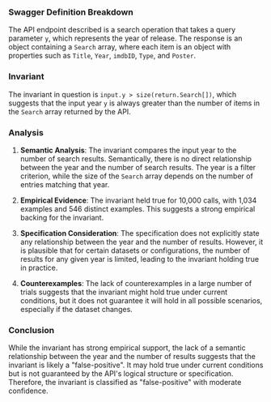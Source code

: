 ### Swagger Definition Breakdown
The API endpoint described is a search operation that takes a query parameter `y`, which represents the year of release. The response is an object containing a `Search` array, where each item is an object with properties such as `Title`, `Year`, `imdbID`, `Type`, and `Poster`.

### Invariant
The invariant in question is `input.y > size(return.Search[])`, which suggests that the input year `y` is always greater than the number of items in the `Search` array returned by the API.

### Analysis
1. **Semantic Analysis**: The invariant compares the input year to the number of search results. Semantically, there is no direct relationship between the year and the number of search results. The year is a filter criterion, while the size of the `Search` array depends on the number of entries matching that year.

2. **Empirical Evidence**: The invariant held true for 10,000 calls, with 1,034 examples and 546 distinct examples. This suggests a strong empirical backing for the invariant.

3. **Specification Consideration**: The specification does not explicitly state any relationship between the year and the number of results. However, it is plausible that for certain datasets or configurations, the number of results for any given year is limited, leading to the invariant holding true in practice.

4. **Counterexamples**: The lack of counterexamples in a large number of trials suggests that the invariant might hold true under current conditions, but it does not guarantee it will hold in all possible scenarios, especially if the dataset changes.

### Conclusion
While the invariant has strong empirical support, the lack of a semantic relationship between the year and the number of results suggests that the invariant is likely a "false-positive". It may hold true under current conditions but is not guaranteed by the API's logical structure or specification. Therefore, the invariant is classified as "false-positive" with moderate confidence.
